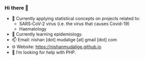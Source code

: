 ### Hi there 👋

- 🔭 Currently applying statistical concepts on projects related to: 
   - SARS‑CoV‑2 virus (i.e. the virus that causes Covid-19)
   - Haematology
- 🌱 Currently learning epidemiology.
- 📫 Email: nishan [dot] mudalige [at] gmail [dot] com
- 🌐 Website: https://nishanmudalige.github.io
- 🤔 I’m looking for help with PHP.


<!--
- 🧠 Practicing with [GitHub Copilot Ai](https://marketplace.visualstudio.com/items?itemName=GitHub.copilot "GitHub Copilot")
-->

<!--
**nishanmudalige/nishanmudalige** is a ✨ _special_ ✨ repository because its `README.md` (this file) appears on your GitHub profile.

Here are some ideas to get you started:

- 🔭 I’m currently working on ...
- 🌱 I’m currently learning ...
- 👯 I’m looking to collaborate on ...
- 🤔 I’m looking for help with ...
- 💬 Ask me about ...
- 📫 How to reach me: ...
- 😄 Pronouns: ...
- ⚡ Fun fact: ...
-->
